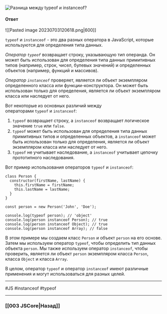 ![Разница между `typeof` и `instanceof`?](https://youtu.be/ovV8GhIkzBE?t=835)

#### Ответ

![[Pasted image 20230703120618.png|600]]

`typeof` и `instanceof` - это два разных оператора в JavaScript, которые используются для определения типа данных.

*Оператор `typeof`* возвращает строку, указывающую тип операнда. Он может быть использован для определения типа данных примитивных типов (например, строк, чисел, булевых значений) и определенных объектов (например, функций и массивов).

*Оператор `instanceof`* проверяет, является ли объект экземпляром определенного класса или функции-конструктора. Он может быть использован только для определения, является ли объект экземпляром класса или наследует от него.

Вот некоторые из основных различий между операторами `typeof` и `instanceof`:

1. `typeof` возвращает строку, а `instanceof` возвращает логическое значение `true` или `false`.
2. `typeof` может быть использован для определения типа данных примитивных типов и определенных объектов, а `instanceof` может быть использован только для определения, является ли объект экземпляром класса или наследует от него.
3. `typeof` не учитывает наследование, а `instanceof` учитывает цепочку прототипного наследования.

Вот пример использования операторов `typeof` и `instanceof`:

```
class Person {
  constructor(firstName, lastName) {
    this.firstName = firstName;
    this.lastName = lastName;
  }
}

const person = new Person('John', 'Doe');

console.log(typeof person); // 'object'
console.log(person instanceof Person); // true
console.log(person instanceof Object); // true
console.log(person instanceof Array); // false
```

В этом примере мы создаем класс `Person` и объект `person` на его основе. Затем мы используем оператор `typeof`, чтобы определить тип данных объекта `person`. Мы также используем оператор `instanceof`, чтобы проверить, является ли объект `person` экземпляром класса `Person`, класса `Object` и класса `Array`.

В целом, оператор `typeof` и оператор `instanceof` имеют различные применения и могут использоваться для разных целей.

___
 #JS #instanceof #typeof

___

### [[003 JSCore|Назад]]